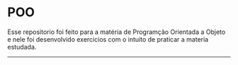 # POO
Esse repositorio foi feito para a matéria de Programção Orientada a Objeto e nele foi desenvolvido exercicios com o intuito de praticar a materia estudada.
***
